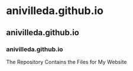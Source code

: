 # anivilleda.github.io
## anivilleda.github.io
### anivilleda.github.io

The Repository Contains the Files for My Website
